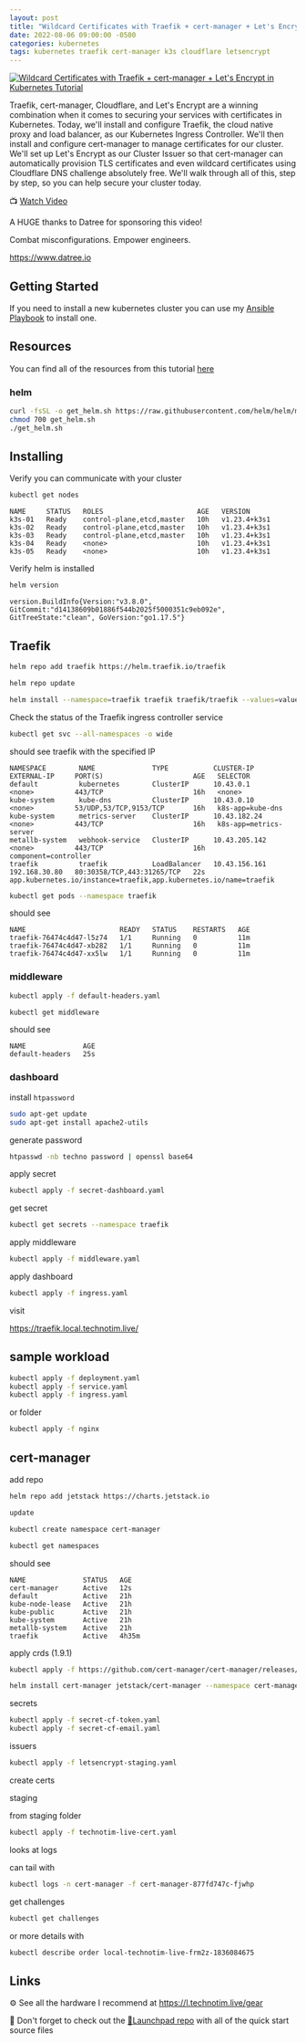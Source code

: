 ```yaml
---
layout: post
title: "Wildcard Certificates with Traefik + cert-manager + Let's Encrypt in Kubernetes Tutorial"
date: 2022-08-06 09:00:00 -0500
categories: kubernetes
tags: kubernetes traefik cert-manager k3s cloudflare letsencrypt
---
```


[![Wildcard Certificates with Traefik + cert-manager + Let's Encrypt in Kubernetes Tutorial](https://img.youtube.com/vi/G4CmbYL9UPg/0.jpg)](https://www.youtube.com/watch?v=G4CmbYL9UPg "Wildcard Certificates with Traefik + cert-manager + Let's Encrypt in Kubernetes Tutorial")

Traefik, cert-manager, Cloudflare, and Let's Encrypt are a winning combination when it comes to securing your services with certificates in Kubernetes.  Today, we'll install and configure Traefik, the cloud native proxy and load balancer, as our Kubernetes Ingress Controller.  We'll then install and configure cert-manager  to manage certificates for our cluster.  We'll set up Let's Encrypt as our Cluster Issuer so that cert-manager can automatically provision TLS certificates and even wildcard certificates using Cloudflare DNS challenge absolutely free.  We'll walk through all of this, step by step, so you can help secure your cluster today.

📺 [Watch Video](https://www.youtube.com/watch?v=G4CmbYL9UPg)

A HUGE thanks to Datree for sponsoring this video!

Combat misconfigurations. Empower engineers.

<https://www.datree.io>

## Getting Started

If you need to install a new kubernetes cluster you can use my [Ansible Playbook](https://docs.technotim.live/posts/k3s-etcd-ansible/) to install one.

## Resources

You can find all of the resources from this tutorial [here](https://github.com/techno-tim/launchpad/tree/master/kubernetes/traefik-cert-manager)

### helm

```bash
curl -fsSL -o get_helm.sh https://raw.githubusercontent.com/helm/helm/main/scripts/get-helm-3
chmod 700 get_helm.sh
./get_helm.sh
```

## Installing

Verify you can communicate with your cluster

```bash
kubectl get nodes
```

```console
NAME     STATUS   ROLES                       AGE   VERSION
k3s-01   Ready    control-plane,etcd,master   10h   v1.23.4+k3s1
k3s-02   Ready    control-plane,etcd,master   10h   v1.23.4+k3s1
k3s-03   Ready    control-plane,etcd,master   10h   v1.23.4+k3s1
k3s-04   Ready    <none>                      10h   v1.23.4+k3s1
k3s-05   Ready    <none>                      10h   v1.23.4+k3s1
```

Verify helm is installed

```bash
helm version
```

```console
version.BuildInfo{Version:"v3.8.0", GitCommit:"d14138609b01886f544b2025f5000351c9eb092e", GitTreeState:"clean", GoVersion:"go1.17.5"}
```

## Traefik

```bash
helm repo add traefik https://helm.traefik.io/traefik
```

```bash
helm repo update
```

```bash
helm install --namespace=traefik traefik traefik/traefik --values=values.yaml
```

Check the status of the Traefik ingress controller service

```bash
kubectl get svc --all-namespaces -o wide
```

should see traefik with the specified IP

```console
NAMESPACE        NAME              TYPE           CLUSTER-IP      EXTERNAL-IP     PORT(S)                      AGE   SELECTOR
default          kubernetes        ClusterIP      10.43.0.1       <none>          443/TCP                      16h   <none>
kube-system      kube-dns          ClusterIP      10.43.0.10      <none>          53/UDP,53/TCP,9153/TCP       16h   k8s-app=kube-dns
kube-system      metrics-server    ClusterIP      10.43.182.24    <none>          443/TCP                      16h   k8s-app=metrics-server
metallb-system   webhook-service   ClusterIP      10.43.205.142   <none>          443/TCP                      16h   component=controller
traefik          traefik           LoadBalancer   10.43.156.161   192.168.30.80   80:30358/TCP,443:31265/TCP   22s   app.kubernetes.io/instance=traefik,app.kubernetes.io/name=traefik
```

```bash
kubectl get pods --namespace traefik
```

should see

```console
NAME                       READY   STATUS    RESTARTS   AGE
traefik-76474c4d47-l5z74   1/1     Running   0          11m
traefik-76474c4d47-xb282   1/1     Running   0          11m
traefik-76474c4d47-xx5lw   1/1     Running   0          11m
```

### middleware

```bash
kubectl apply -f default-headers.yaml
```

```bash
kubectl get middleware
```

should see

```console
NAME              AGE
default-headers   25s
```

### dashboard

install `htpassword`

```bash
sudo apt-get update
sudo apt-get install apache2-utils
```

generate password

```bash
htpasswd -nb techno password | openssl base64
```

apply secret

```bash
kubectl apply -f secret-dashboard.yaml
```

get secret

```bash
kubectl get secrets --namespace traefik
```

apply middleware

```bash
kubectl apply -f middleware.yaml
```

apply dashboard

```bash
kubectl apply -f ingress.yaml
```

visit

<https://traefik.local.technotim.live/>


## sample workload

```bash
kubectl apply -f deployment.yaml
kubectl apply -f service.yaml
kubectl apply -f ingress.yaml
```

or folder

```bash
kubectl apply -f nginx
```

## cert-manager

add repo

```bash
helm repo add jetstack https://charts.jetstack.io
```

```bash
update
```

```bash
kubectl create namespace cert-manager
```

```bash
kubectl get namespaces
```

should see

```console
NAME              STATUS   AGE
cert-manager      Active   12s
default           Active   21h
kube-node-lease   Active   21h
kube-public       Active   21h
kube-system       Active   21h
metallb-system    Active   21h
traefik           Active   4h35m
```

apply crds (1.9.1)

```bash
kubectl apply -f https://github.com/cert-manager/cert-manager/releases/download/v1.9.1/cert-manager.crds.yaml
```

```bash
helm install cert-manager jetstack/cert-manager --namespace cert-manager --values=values.yaml --version v1.9.1
```

secrets

```bash
kubectl apply -f secret-cf-token.yaml
kubectl apply -f secret-cf-email.yaml
```

issuers


```bash
kubectl apply -f letsencrypt-staging.yaml
```

create certs

staging

from staging folder

```bash
kubectl apply -f technotim-live-cert.yaml
```

looks at logs

can tail with

```bash
kubectl logs -n cert-manager -f cert-manager-877fd747c-fjwhp
```

get challenges

```bash
kubectl get challenges
```

or more details with

```bash
kubectl describe order local-technotim-live-frm2z-1836084675
```


## Links

⚙️ See all the hardware I recommend at <https://l.technotim.live/gear>

🚀 Don't forget to check out the [🚀Launchpad repo](https://l.technotim.live/quick-start) with all of the quick start source files
